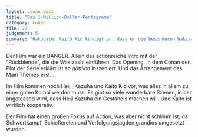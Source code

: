 ```yaml
---
layout: conan_post
title: "Das 1-Million-Dollar-Pentagramm"
category: Conan
film: 27
judgement: 5
summary: "Hakodate; Kaitô Kid kündigt an, dass er die besonderen Wakizashi-Schwerter stehlen will. Diese Schwerter sind Teil eines größeren Rätsels um den legendären Schatz der Onoe-Familie. Kaitô Kid setzt seine typischen Tricks ein, um die Polizei und Conan herauszufordern, während sie gleichzeitig versuchen, den Schatz zu sichern und einen Mordfall aufzuklären​"
---
```


Der Film war ein BANGER. Allein das actionreiche Intro mit der "Rückblende", die die Wakizashi einführen. Das Opening,
in dem Conan den Plot der Serie erklärt ist so _göttlich_ inszeniert. Und das Arrangement des Main Themes erst...

Im Film kommen noch Heiji, Kazuha und Kaito Kid vor, was alles in allem zu einer guten Kombi werden muss. Es gibt so
viele wunderbare Szenen, in der angeteased wird, dass Heiji Kazuha ein Geständis machen will. Und Kaito ist wirklich
kooperativ.

Der Film hat einen großen Fokus auf Action, was aber nicht schlimm ist, da Schwertkampf, Schießereien und
Verfolgungsjagden grandios umgesetzt wurden. 